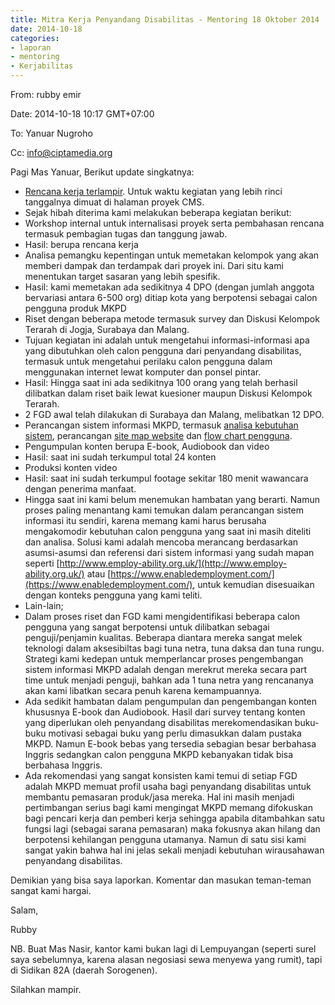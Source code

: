 ```yaml
---
title: Mitra Kerja Penyandang Disabilitas - Mentoring 18 Oktober 2014
date: 2014-10-18
categories:
- laporan
- mentoring
- Kerjabilitas
---
```


From: rubby emir 

Date: 2014-10-18 10:17 GMT+07:00 

To: Yanuar Nugroho 

Cc: info@ciptamedia.org 

Pagi Mas Yanuar, Berikut update singkatnya:

* [Rencana kerja terlampir](http://ciptamedia.org/wiki/Berkas:Workplan_Saujana_2014-2015_v2.pdf). Untuk waktu kegiatan yang lebih rinci tanggalnya dimuat di halaman proyek CMS.
* Sejak hibah diterima kami melakukan beberapa kegiatan berikut:
 * Workshop internal untuk internalisasi proyek serta pembahasan rencana termasuk pembagian tugas dan tanggung jawab.
  * Hasil: berupa rencana kerja
 * Analisa pemangku kepentingan untuk memetakan kelompok yang akan memberi dampak dan terdampak dari proyek ini. Dari situ kami menentukan target sasaran yang lebih spesifik.
  * Hasil: kami memetakan ada sedikitnya 4 DPO (dengan jumlah anggota bervariasi antara 6-500 org) ditiap kota yang berpotensi sebagai calon pengguna produk MKPD
 * Riset dengan beberapa metode termasuk survey dan Diskusi Kelompok Terarah di Jogja, Surabaya dan Malang.
  * Tujuan kegiatan ini adalah untuk mengetahui informasi-informasi apa yang dibutuhkan oleh calon pengguna dari penyandang disabilitas, termasuk untuk mengetahui perilaku calon pengguna dalam menggunakan internet lewat komputer dan ponsel pintar.
  * Hasil: Hingga saat ini ada sedikitnya 100 orang yang telah berhasil dilibatkan dalam riset baik lewat kuesioner maupun Diskusi Kelompok Terarah.
  * 2 FGD awal telah dilakukan di Surabaya dan Malang, melibatkan 12 DPO.
 * Perancangan sistem informasi MKPD, termasuk [analisa kebutuhan sistem](http://ciptamedia.org/wiki/Berkas:Sistem_Analisa_Kebutuhan.pdf), perancangan [site map website](http://ciptamedia.org/wiki/Berkas:MKPD_Sitemap.pdf) dan [flow chart pengguna](http://ciptamedia.org/wiki/Berkas:Flow_Chart_USER_MKPD.jpg).
 * Pengumpulan konten berupa E-book, Audiobook dan video
  * Hasil: saat ini sudah terkumpul total 24 konten
 * Produksi konten video
  * Hasil: saat ini sudah terkumpul footage sekitar 180 menit wawancara dengan penerima manfaat.
* Hingga saat ini kami belum menemukan hambatan yang berarti. Namun proses paling menantang kami temukan dalam perancangan sistem informasi itu sendiri, karena memang kami harus berusaha mengakomodir kebutuhan calon pengguna yang saat ini masih diteliti dan analisa. Solusi kami adalah mencoba merancang berdasarkan asumsi-asumsi dan referensi dari sistem informasi yang sudah mapan seperti [http://www.employ-ability.org.uk/](http://www.employ-ability.org.uk/) atau [https://www.enabledemployment.com/](https://www.enabledemployment.com/), untuk kemudian disesuaikan dengan konteks pengguna yang kami teliti.
* Lain-lain;
 * Dalam proses riset dan FGD kami mengidentifikasi beberapa calon pengguna yang sangat berpotensi untuk dilibatkan sebagai penguji/penjamin kualitas. Beberapa diantara mereka sangat melek teknologi dalam aksesibiltas bagi tuna netra, tuna daksa dan tuna rungu. Strategi kami kedepan untuk memperlancar proses pengembangan sistem informasi MKPD adalah dengan merekrut mereka secara part time untuk menjadi penguji, bahkan ada 1 tuna netra yang rencananya akan kami libatkan secara penuh karena kemampuannya.
 * Ada sedikit hambatan dalam pengumpulan dan pengembangan konten khususnya E-book dan Audiobook. Hasil dari survey tentang konten yang diperlukan oleh penyandang disabilitas merekomendasikan buku-buku motivasi sebagai buku yang perlu dimasukkan dalam pustaka MKPD. Namun E-book bebas yang tersedia sebagian besar berbahasa Inggris sedangkan calon pengguna MKPD kebanyakan tidak bisa berbahasa Inggris.
 * Ada rekomendasi yang sangat konsisten kami temui di setiap FGD adalah MKPD memuat profil usaha bagi penyandang disabilitas untuk membantu pemasaran produk/jasa mereka. Hal ini masih menjadi pertimbangan serius bagi kami mengingat MKPD memang difokuskan bagi pencari kerja dan pemberi kerja sehingga apabila ditambahkan satu fungsi lagi (sebagai sarana pemasaran) maka fokusnya akan hilang dan berpotensi kehilangan pengguna utamanya. Namun di satu sisi kami sangat yakin bahwa hal ini jelas sekali menjadi kebutuhan wirausahawan penyandang disabilitas.

Demikian yang bisa saya laporkan. Komentar dan masukan teman-teman sangat kami hargai. 

Salam, 

Rubby

NB. Buat Mas Nasir, kantor kami bukan lagi di Lempuyangan (seperti surel saya sebelumnya, karena alasan negosiasi sewa menyewa yang rumit), tapi di Sidikan 82A (daerah Sorogenen).

Silahkan mampir.
